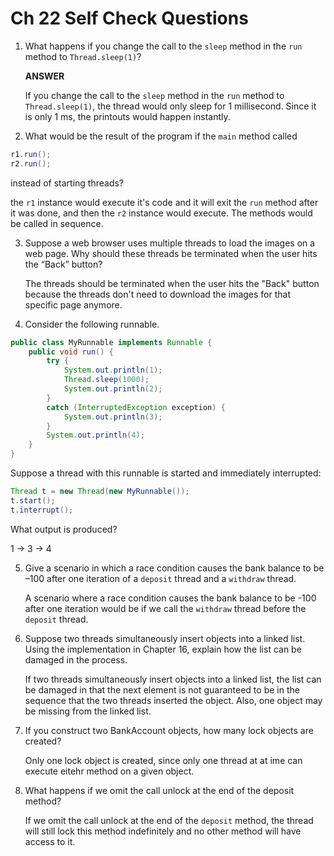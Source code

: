 # Ch 22 Self Check Questions

1. What happens if you change the call to the `sleep` method in the `run` method to `Thread.sleep(1)`?
   
   **ANSWER**
   
   If you change the call to the `sleep` method in the `run` method to `Thread.sleep(1)`, the thread would only sleep for 1 millisecond. Since it is only 1 ms, the printouts would happen instantly.   

2. What would be the result of the program if the `main` method called
```java
r1.run();
r2.run();
```

  instead of starting threads?  

   the `r1` instance would execute it's code and it will exit the `run` method after it was done, and then the `r2` instance would execute. The methods would be called in sequence.   

3. Suppose a web browser uses multiple threads to load the images on a web page. Why should these threads be terminated when the user hits the “Back” button?

   The threads should be terminated when the user hits the "Back" button because the threads don't need to download the images for that specific page anymore.   

4. Consider the following runnable.
```java
public class MyRunnable implements Runnable {
    public void run() {
        try {
            System.out.println(1);
            Thread.sleep(1000);
            System.out.println(2);
        }
        catch (InterruptedException exception) {
            System.out.println(3);
        }
        System.out.println(4);
    }
}
```
Suppose a thread with this runnable is started and immediately interrupted:
```java
Thread t = new Thread(new MyRunnable());
t.start();
t.interrupt();
```
What output is produced?   

   1 -> 3 -> 4   

5. Give a scenario in which a race condition causes the bank balance to be –100 after one iteration of a `deposit` thread and a `withdraw` thread.

   A scenario where a race condition causes the bank balance to be -100 after one iteration would be if we call the `withdraw` thread before the `deposit` thread.   

6. Suppose two threads simultaneously insert objects into a linked list. Using the implementation in Chapter 16, explain how the list can be damaged in the process.

      If two threads simultaneously insert objects into a linked list, the list can be damaged in that the next element is not guaranteed to be in the sequence that the two threads inserted the object. Also, one object may be missing from the linked list.   

7. If you construct two BankAccount objects, how many lock objects are created?

      Only one lock object is created, since only one thread at at ime can execute eitehr method on a given object.   

8. What happens if we omit the call unlock at the end of the deposit method?

   If we omit the call unlock at the end of the `deposit` method, the thread will still lock this method indefinitely and no other method will have access to it.   